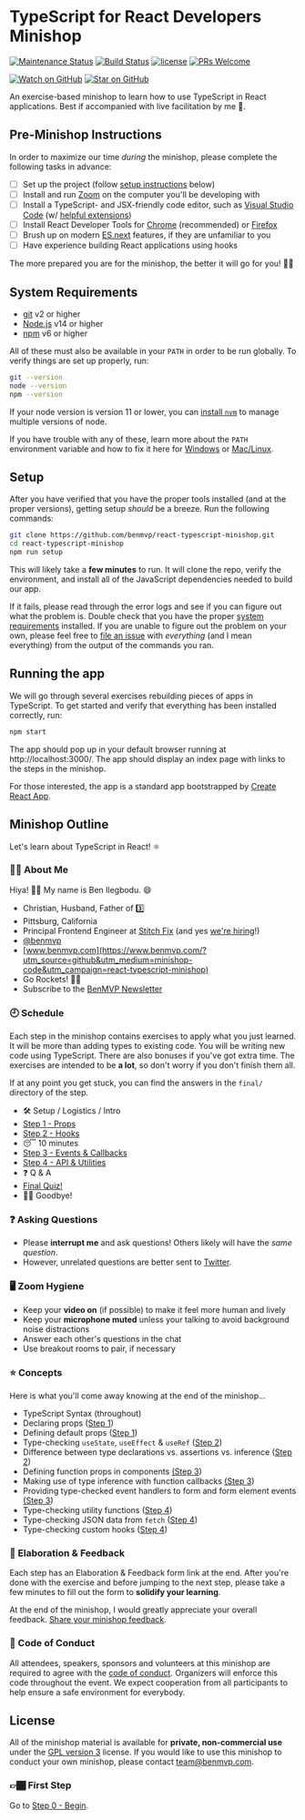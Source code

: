 # TypeScript for React Developers Minishop

[![Maintenance Status](https://img.shields.io/badge/status-maintained-brightgreen.svg)](https://github.com/benmvp/react-typescript-minishop/pulse)
[![Build Status](https://github.com/benmvp/react-typescript-minishop/workflows/CI/badge.svg)](https://github.com/benmvp/react-typescript-minishop/actions)
[![license](https://img.shields.io/badge/license-GPL%20v3-blue)](#license)
[![PRs Welcome](https://img.shields.io/badge/PRs-welcome-brightgreen.svg)](http://makeapullrequest.com)

[![Watch on GitHub](https://img.shields.io/github/watchers/benmvp/react-typescript-minishop.svg?style=social)](https://github.com/benmvp/react-typescript-minishop/watchers)
[![Star on GitHub](https://img.shields.io/github/stars/benmvp/react-typescript-minishop.svg?style=social)](https://github.com/benmvp/react-typescript-minishop/stargazers)

An exercise-based minishop to learn how to use TypeScript in React applications. Best if accompanied with live facilitation by me 🙂.

## Pre-Minishop Instructions

In order to maximize our time _during_ the minishop, please complete the following tasks in advance:

- [ ] Set up the project (follow [setup instructions](#system-requirements) below)
- [ ] Install and run [Zoom](https://zoom.us/) on the computer you'll be developing with
- [ ] Install a TypeScript- and JSX-friendly code editor, such as [Visual Studio Code](https://code.visualstudio.com/) (w/ [helpful extensions](https://www.benmvp.com/blog/25-vscode-extensions-max-productivity/?utm_source=github&utm_medium=minishop-code&utm_campaign=zero-to-react-minishop))
- [ ] Install React Developer Tools for [Chrome](https://chrome.google.com/webstore/detail/react-developer-tools/fmkadmapgofadopljbjfkapdkoienihi) (recommended) or [Firefox](https://addons.mozilla.org/en-GB/firefox/addon/react-devtools/)
- [ ] Brush up on modern [ES.next](https://www.benmvp.com/blog/10-modern-javascript-features-awesome-react/?utm_source=github&utm_medium=minishop-code&utm_campaign=react-typescript-minishop) features, if they are unfamiliar to you
- [ ] Have experience building React applications using hooks

The more prepared you are for the minishop, the better it will go for you! 👍🏾

## System Requirements

- [git](https://git-scm.com/) v2 or higher
- [Node.js](https://nodejs.org/en/) v14 or higher
- [npm](https://docs.npmjs.com/downloading-and-installing-node-js-and-npm) v6 or higher

All of these must also be available in your `PATH` in order to be run globally. To verify things are set up properly, run:

```sh
git --version
node --version
npm --version
```

If your node version is version 11 or lower, you can [install `nvm`](https://github.com/creationix/nvm#install-script) to manage multiple versions of node.

If you have trouble with any of these, learn more about the `PATH` environment variable and how to fix it here for [Windows](https://www.howtogeek.com/118594/how-to-edit-your-system-path-for-easy-command-line-access/) or [Mac/Linux](http://stackoverflow.com/a/24322978/971592).

## Setup

After you have verified that you have the proper tools installed (and at the proper versions), getting setup _should_ be a breeze. Run the following commands:

```sh
git clone https://github.com/benmvp/react-typescript-minishop.git
cd react-typescript-minishop
npm run setup
```

This will likely take a **few minutes** to run. It will clone the repo, verify the environment, and install all of the JavaScript dependencies needed to build our app.

If it fails, please read through the error logs and see if you can figure out what the problem is. Double check that you have the proper [system requirements](#system-requirements) installed. If you are unable to figure out the problem on your own, please feel free to [file an issue](https://github.com/benmvp/react-typescript-minishop/issues/new) with _everything_ (and I mean everything) from the output of the commands you ran.

## Running the app

We will go through several exercises rebuilding pieces of apps in TypeScript. To get started and verify that everything has been installed correctly, run:

```sh
npm start
```

The app should pop up in your default browser running at http://localhost:3000/. The app should display an index page with links to the steps in the minishop.

For those interested, the app is a standard app bootstrapped by [Create React App](https://create-react-app.dev/).

## Minishop Outline

Let's learn about TypeScript in React! ⚛️

### 🧔🏾 About Me

Hiya! 👋🏾 My name is Ben Ilegbodu. 😄

- Christian, Husband, Father of 3️⃣
- Pittsburg, California
- Principal Frontend Engineer at [Stitch Fix](https://www.stitchfix.com/) (and yes [we're hiring](https://www.stitchfix.com/careers/jobs)!)
- [@benmvp](https://twitter.com/benmvp)
- [www.benmvp.com](https://www.benmvp.com/?utm_source=github&utm_medium=minishop-code&utm_campaign=react-typescript-minishop)
- Go Rockets! 🚀🏀
- Subscribe to the [BenMVP Newsletter](https://www.benmvp.com/subscribe/?utm_source=github&utm_medium=minishop-code&utm_campaign=react-typescript-minishop)

### 🕘 Schedule

Each step in the minishop contains exercises to apply what you just learned. It will be more than adding types to existing code. You will be writing new code using TypeScript. There are also bonuses if you've got extra time. The exercises are intended to be **a lot**, so don't worry if you don't finish them all.

If at any point you get stuck, you can find the answers in the `final/` directory of the step.

- 🛠️ Setup / Logistics / Intro
- [Step 1 - Props](src/01-props/)
- [Step 2 - Hooks](src/02-hooks/)
- 😴 10 minutes
- [Step 3 - Events & Callbacks](src/03-events/)
- [Step 4 - API & Utilities](src/04-api/)
- ❓ Q & A
- [Final Quiz!](src/quiz/)
- 👋🏾 Goodbye!

### ❓ Asking Questions

- Please **interrupt me** and ask questions! Others likely will have the _same question_.
- However, unrelated questions are better sent to [Twitter](https://twitter.com/benmvp).

### 🖥️ Zoom Hygiene

- Keep your **video on** (if possible) to make it feel more human and lively
- Keep your **microphone muted** unless your talking to avoid background noise distractions
- Answer each other's questions in the chat
- Use breakout rooms to pair, if necessary

### ⭐ Concepts

Here is what you'll come away knowing at the end of the minishop...

- TypeScript Syntax (throughout)
- Declaring props ([Step 1](src/01-props/))
- Defining default props ([Step 1](src/01-props/))
- Type-checking `useState`, `useEffect` & `useRef` ([Step 2](src/02-hooks/))
- Difference between type declarations vs. assertions vs. inference ([Step 2](src/02-hooks/))
- Defining function props in components [(Step 3](src/03-events/))
- Making use of type inference with function callbacks [(Step 3](src/03-events/))
- Providing type-checked event handlers to form and form element events [(Step 3](src/03-events/))
- Type-checking utility functions ([Step 4](src/04-api/))
- Type-checking JSON data from `fetch` ([Step 4](src/04-api/))
- Type-checking custom hooks ([Step 4](src/04-api/))

### 🧠 Elaboration & Feedback

Each step has an Elaboration & Feedback form link at the end. After you're done with the exercise and before jumping to the next step, please take a few minutes to fill out the form to **solidify your learning**.

At the end of the minishop, I would greatly appreciate your overall feedback. [Share your minishop feedback](https://bit.ly/ts-react-ms-feedback).

### 🤝 Code of Conduct

All attendees, speakers, sponsors and volunteers at this minishop are required to agree with the [code of conduct](https://www.benmvp.com/minishops/conduct/?utm_source=github&utm_medium=minishop-code&utm_campaign=react-typescript-minishop). Organizers will enforce this code throughout the event. We expect cooperation from all participants to help ensure a safe environment for everybody.

## License

All of the minishop material is available for **private, non-commercial use** under the [GPL version 3](http://www.gnu.org/licenses/gpl-3.0-standalone.html) license. If you would like to use this minishop to conduct your own minishop, please contact team@benmvp.com.

### 👉🏾 First Step

Go to [Step 0 - Begin](src/00-begin/).
